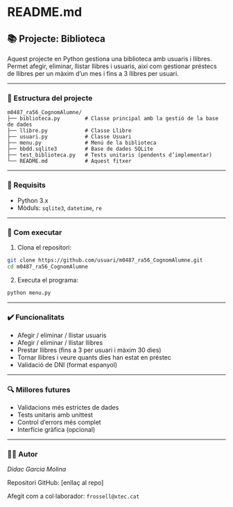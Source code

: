 # README.md

## 📚 Projecte: Biblioteca

Aquest projecte en Python gestiona una biblioteca amb usuaris i llibres. Permet afegir, eliminar, llistar llibres i usuaris, així com gestionar préstecs de llibres per un màxim d’un mes i fins a 3 llibres per usuari.

---

### 🔧 Estructura del projecte

```
m0487_ra56_CognomAlumne/
├── biblioteca.py        # Classe principal amb la gestió de la base de dades
├── llibre.py            # Classe Llibre
├── usuari.py            # Classe Usuari
├── menu.py              # Menú de la biblioteca
├── bbdd.sqlite3         # Base de dades SQLite
├── test_biblioteca.py   # Tests unitaris (pendents d’implementar)
└── README.md            # Aquest fitxer
```

---

### 🧪 Requisits

- Python 3.x
- Mòduls: `sqlite3`, `datetime`, `re`

---

### 🚀 Com executar

1. Clona el repositori:
```bash
git clone https://github.com/usuari/m0487_ra56_CognomAlumne.git
cd m0487_ra56_CognomAlumne
```

2. Executa el programa:
```bash
python menu.py
```

---

### ✔️ Funcionalitats

- Afegir / eliminar / llistar usuaris
- Afegir / eliminar / llistar llibres
- Prestar llibres (fins a 3 per usuari i màxim 30 dies)
- Tornar llibres i veure quants dies han estat en préstec
- Validació de DNI (format espanyol)

---

### 🔍 Millores futures

- Validacions més estrictes de dades
- Tests unitaris amb unittest
- Control d’errors més complet
- Interfície gràfica (opcional)

---

### 👨‍🏫 Autor
*Dídac Garcia Molina*

Repositori GitHub: [enllaç al repo]

Afegit com a col·laborador: `frossell@xtec.cat`
